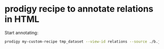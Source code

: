 # prodigy recipe to annotate relations in HTML 

Start annotating:

```bash
prodigy my-custom-recipe tmp_dataset --view-id relations --source ./b.jsonl -F recipe.py
```
